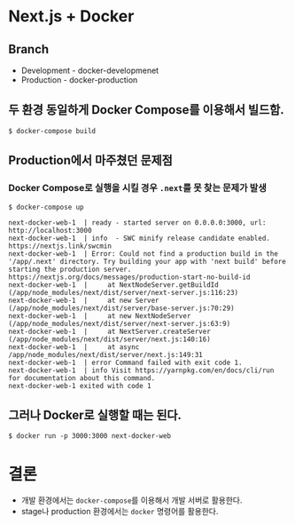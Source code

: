 # Next.js + Docker
## Branch
- Development - docker-developmenet
- Production - docker-production

## 두 환경 동일하게 Docker Compose를 이용해서 빌드함.

```
$ docker-compose build
```

## Production에서 마주쳤던 문제점
### Docker Compose로 실행을 시킬 경우 `.next`를 못 찾는 문제가 발생
```
$ docker-compose up
```

```
next-docker-web-1  | ready - started server on 0.0.0.0:3000, url: http://localhost:3000
next-docker-web-1  | info  - SWC minify release candidate enabled. https://nextjs.link/swcmin
next-docker-web-1  | Error: Could not find a production build in the '/app/.next' directory. Try building your app with 'next build' before starting the production server. https://nextjs.org/docs/messages/production-start-no-build-id
next-docker-web-1  |     at NextNodeServer.getBuildId (/app/node_modules/next/dist/server/next-server.js:116:23)
next-docker-web-1  |     at new Server (/app/node_modules/next/dist/server/base-server.js:70:29)
next-docker-web-1  |     at new NextNodeServer (/app/node_modules/next/dist/server/next-server.js:63:9)
next-docker-web-1  |     at NextServer.createServer (/app/node_modules/next/dist/server/next.js:140:16)
next-docker-web-1  |     at async /app/node_modules/next/dist/server/next.js:149:31
next-docker-web-1  | error Command failed with exit code 1.
next-docker-web-1  | info Visit https://yarnpkg.com/en/docs/cli/run for documentation about this command.
next-docker-web-1 exited with code 1
```

## 그러나 Docker로 실행할 때는 된다.

```
$ docker run -p 3000:3000 next-docker-web
```

# 결론
- 개발 환경에서는 `docker-compose`를 이용해서 개발 서버로 활용한다.
- stage나 production 환경에서는 `docker` 명령어를 활용한다.